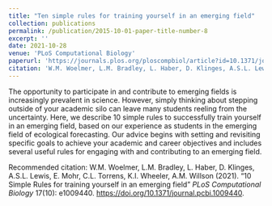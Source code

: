 ```yaml
---
title: "Ten simple rules for training yourself in an emerging field"
collection: publications
permalink: /publication/2015-10-01-paper-title-number-8
excerpt: ''
date: 2021-10-28
venue: 'PLoS Computational Biology'
paperurl: 'https://journals.plos.org/ploscompbiol/article?id=10.1371/journal.pcbi.1009440'
citation: 'W.M. Woelmer, L.M. Bradley, L. Haber, D. Klinges, A.S.L. Lewis, E. Mohr, C.L. Torrens, K.I. Wheeler, A.M. Willson (2021). &quot;10 Simple Rules for training yourself in an emerging field&quot; <i>PLoS Computational Biology</i> 17(10): e1009440. https://doi.org/10.1371/journal.pcbi.1009440'
---
```

The opportunity to participate in and contribute to emerging fields is increasingly prevalent in science. However, simply thinking about stepping outside of your academic silo can leave many students reeling from the uncertainty. Here, we describe 10 simple rules to successfully train yourself in an emerging field, based on our experience as students in the emerging field of ecological forecasting. Our advice begins with setting and revisiting specific goals to achieve your academic and career objectives and includes several useful rules for engaging with and contributing to an emerging field.

Recommended citation: W.M. Woelmer, L.M. Bradley, L. Haber, D. Klinges, A.S.L. Lewis, E. Mohr, C.L. Torrens, K.I. Wheeler, A.M. Willson (2021). “10 Simple Rules for training yourself in an emerging field” <i>PLoS Computational Biology</i> 17(10): e1009440. https://doi.org/10.1371/journal.pcbi.1009440.